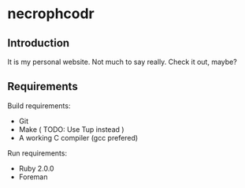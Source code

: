 necrophcodr
=============
  
Introduction
------------

It is my personal website. Not much to say really. Check it out, maybe?

Requirements
------------

Build requirements:  
* Git
* Make ( TODO: Use Tup instead )
* A working C compiler (gcc prefered)

Run requirements:
* Ruby 2.0.0
* Foreman
